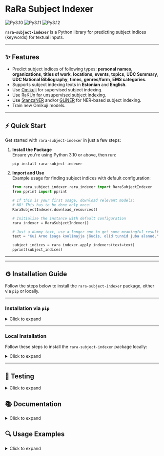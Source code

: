 # RaRa Subject Indexer

![Py3.10](https://img.shields.io/badge/python-3.10-green.svg)
![Py3.11](https://img.shields.io/badge/python-3.11-green.svg)
![Py3.12](https://img.shields.io/badge/python-3.12-green.svg)

**`rara-subject-indexer`** is a  Python library for predicting subject indices (keywords) for textual inputs.

---

## ✨ Features  

- Predict subject indices of following types: **personal names**, **organizations**, **titles of work**, **locations**, **events**, **topics**, **UDC Summary**, **UDC National Bibliography**, **times**, **genres/form**, **EMS categories**.
- Supports subject indexing texts in **Estonian** and **English**.
- Use [Omikuji](https://github.com/tomtung/omikuji) for supervised subject indexing.
- Use [RaKUn](https://github.com/SkBlaz/rakun2) for unsupervised subject indexing.
- Use [StanzaNER](https://stanfordnlp.github.io/stanza/ner.html) and/or [GLiNER](https://github.com/urchade/GLiNER) for NER-based subject indexing.
- Train new Omikuji models.

---

## ⚡ Quick Start  

Get started with `rara-subject-indexer` in just a few steps:

1. **Install the Package**  
   Ensure you're using Python 3.10 or above, then run:  
   ```bash
   pip install rara-subject-indexer
   ```

2. **Import and Use**  
   Example usage for finding subject indices with default configuration:

   ```python
   from rara_subject_indexer.rara_indexer import RaraSubjectIndexer
   from pprint import pprint

   # If this is your first usage, download relevant models:
   # NB! This has to be done only once!
   RaraSubjectIndexer.download_resources()
   
   # Initialize the instance with default configuration
   rara_indexer = RaraSubjectIndexer()
   
   # Just a dummy text, use a longer one to get some meaningful results
   text = "Kui Arno isaga koolimajja jõudis, olid tunnid juba alanud."

   subject_indices = rara_indexer.apply_indexers(text=text)
   pprint(subject_indices)
   ```

---

---

## ⚙️ Installation Guide

Follow the steps below to install the `rara-subject-indexer` package, either via `pip` or locally.

---

### Installation via `pip`

<details><summary>Click to expand</summary>

1. **Set Up Your Python Environment**  
   Create or activate a Python environment using Python **3.10** or above.

2. **Install the Package**  
   Run the following command:  
   ```bash
   pip install rara-subject-indexer
   ```
</details>

---

### Local Installation

Follow these steps to install the `rara-subject-indexer` package locally:  

<details><summary>Click to expand</summary>


1. **Clone the Repository**  
   Clone the repository and navigate into it:  
   ```bash
   git clone <repository-url>
   cd <repository-directory>
   ```

2. **Set Up Python Environment**  
   Create or activate a Python environment using Python 3.10 or above. E.g:
   ```bash
   conda create -n py310 python==3.10
   conda activate py310
   ```

3. **Install Build Package**  
   Install the `build` package to enable local builds:  
   ```bash
   pip install build
   ```

4. **Build the Package**  
   Run the following command inside the repository:  
   ```bash
   python -m build
   ```

5. **Install the Package**  
   Install the built package locally:  
   ```bash
   pip install .
   ```

</details>

---

## 📝 Testing

<details><summary>Click to expand</summary>

1. **Clone the Repository**  
   Clone the repository and navigate into it:  
   ```bash
   git clone <repository-url>
   cd <repository-directory>
   ```

2. **Set Up Python Environment**  
   Create or activate a Python environment using Python 3.10 or above.

3. **Install Build Package**  
   Install the `build` package:  
   ```bash
   pip install build
   ```

4. **Build the Package**  
   Build the package inside the repository:  
   ```bash
   python -m build
   ```

5. **Install with Testing Dependencies**  
   Install the package along with its testing dependencies:  
   ```bash
   pip install .[testing]
   ```

6. **Run Tests**  
   Run the test suite from the repository root:  
   ```bash
   python -m pytest -v tests
   ```
---

</details>

## 📚 Documentation

<details><summary>Click to expand</summary>


### 🔍 RaraSubjectIndexer Class

#### Overview

`RaraSubjectIndexer` wraps all logic of different models and keyword types.

#### Parameters


| Name           | Type                 | Optional | Default                 | Description                                                                                                               |
|----------------|----------------------|----------|-------------------------|---------------------------------------------------------------------------------------------------------------------------|
| methods        | Dict[str, List[str]] | True     | DEFAULT_METHOD_MAP      | Methods to use per each keyword type. See ALLOWED_METHODS for a list of supported methods of each keyword type.           |
| keyword_types  | List[str]            | True     | DEFAULT_KEYWORD_TYPES   | Keyword (subject index) types to predict. See ALLOWED_KEYWORD_TYPES for a list of supported methods of each keyword type. |
| topic_config   | dict                 | True     | DEFAULT_TOPIC_CONFIG    | Configuration for topic subject indexing models. |
| time_config    | dict                 | True     | DEFAULT_TIME_CONFIG     | Configuration for time subject indexing models. |
| genre_config   | dict                 | True     | DEFAULT_GENRE_CONFIG    | Configuration for genre/form subject indexing models. |
| category_config| dict                 | True     | DEFAULT_CATEGORY_CONFIG | Configuration for EMS category prediction models. |
| udc_config     | dict                 | True     | DEFAULT_UDC_CONFIG      | Configuration for UDC (National Bibliography) prediction models.|
| udc2_config    | dict                 | True     | DEFAULT_UDC2_CONFIG     | Configuration for UDC Summary models.|
| ner_config     | dict                 | True     | DEFAULT_NER_CONFIG      | Configuration for NER-based subject indexing models.|
| omikuji_data_dir | string             | True     | OMIKUJI_DATA_DIR        | Path to directory storing Omikuji models. |
| ner_data_dir     | string             | True     | NER_DATA_DIR            | Path to directory storing NER models.     |


##### Allowed keyword types

| Enum object          | String value                     | 
|----------------------|----------------------------------|
| KeywordType.TOPIC    | "Teemamärksõnad"                 | 
| KeywordType.EVENT    | "Ajutine kollektiiv või sündmus" |
| KeywordType.LOC      | "Kohamärksõnad"                  |
| KeywordType.TIME     | "Ajamärksõnad"                   |
| KeywordType.GENRE    | "Vormimärksõnad"                 |
| KeywordType.PER      | "Isikunimi"                      |
| KeywordType.ORG      | "Kollektiivi nimi"               |
| KeywordType.TITLE    | "Teose pealkiri"                 |
| KeywordType.UDK      | "UDK Rahvusbibliograafia"        |
| KeywordType.UDK2     | "UDC Summary"                    |
| KeywordType.CATEGORY | "Valdkonnamärksõnad"             |

##### Allowed methods

| Keyword type (Enum object)| Keyword type (string value)      | Allowed methods                    |
|---------------------------|----------------------------------|------------------------------------|
| KeywordType.TOPIC         | "Teemamärksõnad"                 | "omikuji", "rakun"                 |
| KeywordType.EVENT         | "Ajutine kollektiiv või sündmus" | "gliner"                           |
| KeywordType.LOC           | "Kohamärksõnad"                  | "gliner", "stanza", "ner_ensemble" |
| KeywordType.TIME          | "Ajamärksõnad"                   | "omikuji"                          |
| KeywordType.GENRE         | "Vormimärksõnad"                 | "omikuji"                          |
| KeywordType.PER           | "Isikunimi"                      | "gliner", "stanza", "ner_ensemble" |
| KeywordType.ORG           | "Kollektiivi nimi"               | "gliner", "stanza", "ner_enseble"  |
| KeywordType.TITLE         | "Teose pealkiri"                 | "gliner"                           |
| KeywordType.UDK           | "UDK Rahvusbibliograafia"        | "omikuji"                          |
| KeywordType.UDK2          | "UDC Summary"                    | "omikuji"                          |
| KeywordType.CATEGORY      | "Valdkonnamärksõnad"             | "omikuji"                          |


##### Default configurations
<details><summary>Default configurations</summary>


DEFAULT_KEYWORD_TYPES:

```json 
[
    "Teemamärksõnad",
    "Kohamärksõnad",
    "Isikunimi",
    "Kollektiivi nimi",
    "Kohamärksõnad",
    "Ajamärksõnad",
    "Teose pealkiri",
    "UDK Rahvusbibliograafia",
    "UDC Summary",
    "Vormimärksõnad",
    "Valdkonnamärksõnad",
    "Ajutine kollektiiv või sündmus"
]
```

DEFAULT_METHOD_MAP:

```json
 {
    "Teemamärksõnad": ["omikuji", "rakun"],
    "Kohamärksõnad": ["ner_ensemble"],
    "Isikunimi": ["ner_ensemble"], 
    "Kollektiivi nimi": ["ner_ensemble"],
    "Kohamärksõnad": ["ner_ensemble"],
    "Ajamärksõnad": ["omikuji"],
    "Teose pealkiri": ["gliner"],
    "UDK Rahvusbibliograafia": ["omikuji"],
    "UDC Summary": ["omikuji"],
    "Vormimärksõnad": ["omikuji"],
    "Valdkonnamärksõnad": ["omikuji"],
    "NER": ["ner"],
    "Ajutine kollektiiv või sündmus": ["gliner"]     
}
```
DEFAULT_TOPIC_CONFIG:

```json
 {
    "omikuji": {
        "et": "./rara_subject_indexer/data/omikuji_models/teemamarksonad_est"
        "en": "./rara_subject_indexer/data/omikuji_models/teemamarksonad_eng"
    }
    "rakun": {
        "stopwords": {
            "et": <list of stopwords loaded from "rara_subject_indexer/resources/stopwords/et_stopwords_lemmas.txt">,
            "en": <list of stopwords loaded from "rara_subject_indexer/resources/stopwords/et_stopwords.txt">,
        },
        "n_raw_keywords": 30
    }
}
```


DEFAULT_TIME_CONFIG:

```json
 {
    "omikuji": {
        "et": "./rara_subject_indexer/data/omikuji_models/ajamarksonad_est"
        "en": "./rara_subject_indexer/data/omikuji_models/ajamarksonad_eng"
    }
    "rakun": {}
}
```

DEFAULT_GENRE_CONFIG:

```json
 {
    "omikuji": {
        "et": "./rara_subject_indexer/data/omikuji_models/vormimarksonad_est"
        "en": "./rara_subject_indexer/data/omikuji_models/vormimarksonad_eng"
    }
    "rakun": {}
}
```

DEFAULT_CATEGORY_CONFIG:

```json
 {
    "omikuji": {
        "et": "./rara_subject_indexer/data/omikuji_models/valdkonnamarksonad_est"
        "en": "./rara_subject_indexer/data/omikuji_models/valdkonnamarksonad_eng"
    }
    "rakun": {}
}
```

DEFAULT_UDC_CONFIG:

```json
 {
    "omikuji": {
        "et": "./rara_subject_indexer/data/omikuji_models/udk_rahvbibl_est"
        "en": "./rara_subject_indexer/data/omikuji_models/udk_rahvbibl_eng"
    }
    "rakun": {}
}
```

DEFAULT_UDC2_CONFIG:

```json
 {
    "omikuji": {
        "et": "./rara_subject_indexer/data/omikuji_models/udk_general_depth_11_est"
        "en": "./rara_subject_indexer/data/omikuji_models/udk_general_depth_11_eng"
    }
    "rakun": {}
}
```

DEFAULT_NER_CONFIG:

```json
 {
    "ner": {
        "stanza_config": {
            "resource_dir": "./rara_subject_indexer/data/ner_resources/",
            "download_resources": False,
            "supported_languages": ["et", "en"],
            "custom_ner_model_langs": ["et"],
            "refresh_data": False,
            "custom_ner_models": {
                "et": "https://packages.texta.ee/texta-resources/ner_models/_estonian_nertagger.pt"
            },
            "unknown_lang_token": "unk"   
        },
        "gliner_config": {
            "labels": ["Person", "Organization", "Location", "Title of a work", "Date", "Event"], 
            "model_name": "urchade/gliner_multi-v2.1",
            "multi_label": False,
            "resource_dir": "./rara_subject_indexer/data/ner_resources/",
            "threshold": 0.5,
            "device": "cpu"
        },
        "ner_method_map": {
            "PER": "ner_ensemble",
            "ORG": "ner_ensemble",
            "LOC": "ner_ensemble",
            "TITLE": "gliner",
            "EVENT": "gliner"
        }
    }
}
```
OMIKUJI_DATA_DIR = `"./rara_subject_indexer/data/omikuji_models/"`

NER_DATA_DIR = `"./rara_subject_indexer/data/ner_resources/"`

</details>

#### Key Functions

##### `apply_indexers`

`apply_indexers` takes plaintext as an input and outputs predicted subject indices for all keyword types and methods defined during initiating the class instance.

###### Parameters

| Name           | Type                 | Optional | Default                 | Description                                    |
|----------------|----------------------|----------|-------------------------|---------------------------------------------------------------------------------------------------------------------------|
| text        | str | False    | -     | Text for which to find the subject indices. |
| lang             | str | False    | ""    | Language code indicating the language of the text. If not specified, the language of the text is detected automatically. |
| threshold_config  | dict | False    | DEFAULT_THRESHOLD_CONFIG     | Can be used to overwrite default threshold settings for each keyword type separately. |
| min_score        | float | False    | None    | If not None, defaults to min threshold score for all keyword types that are NOT specifically set via `threshold_config`. Has to be a float between 0 and 1. |
| max_count        | int | False    | None     | If not None, defaults to max keyword count for all keyword types that are NOT specifically set via `threshold_config`.|
| flat       |bool | False    | True     | If enabled, keywords are returned in a flat list of dicts; otherwise with more nested structure. |
| rakun_config       | dict | False    | DEFAULT_RAKUN_CONFIG   | Configuration parameters for Rakun. |
| omikuji_config        | dict | False    | DEFAULT_OMIKUJI_CONFIG    | Configuration parameters for Omikuji. |
| ner_config       | dict | False    | DEFAULT_NER_CONFIG     | Configuration parameters for NER-based indexers. |


Allowed options along with default configurations for `rakun_config`, `omikuji_config`, `ner_config` can be seen below.

**Rakun config**

|Name | Type | Optional | Default | Description |
|-----|------|----------|---------|-------------|
|use_phraser| bool | True | False | If enabled, two-word keyphrases can be extracted from the text. Otherwise, only single words will be returned as keywords / subject indices. NB! Using phraser is currently **supported only for Estonian**. |
| postags_to_ignore | List[str] | True | ["V", "A", "D", "Z", "H", "P", "U", "N", "O"] | List of part-of-speech tags to ignore while detecting keywords / subject_indices. List of possible POS-tags can be found from her:  https://www.sketchengine.eu/estonian-filosoft-part-of-speech-tagset. NB! Ignoring POS-tags is currently **supported only for Estonian**. |

DEFAULT_RAKUN_CONFIG:

```json
{
    "use_phraser": False, 
    "postags_to_ignore": ["V", "A", "D", "Z", "H", "P", "U", "N", "O"]
}
```

**Omikuji config**

|Name | Type | Optional | Default | Description |
|-----|------|----------|---------|-------------|
|lemmatize | bool | True | False | Is enabled, text is lemmatized/stemmed (depending on the language) in `OmikujiModel` class. Default value is False as text in this workflow is actually lemmatized before passing it to the `OmikujiModel` class.|

DEFAULT_OMIKUJI_CONFIG:

```json
{
    "lemmatize": False
}
```

**NER config**

|Name | Type | Optional | Default | Description |
|-----|------|----------|---------|-------------|
|lemmatize | bool | True | False | Is enabled, text is lemmatized/stemmed (depending on the language) in `NERIndexer` class. Default and recommended value is False as lemmatizing/stemming might lead to incorrect NER entities, especially for titles, events and organizations.|
|min_count | int | True | 3 | The minimum number of times an entity has to appear in the text to be considered as a potential subject index (before applying additional score-based filtering). |
|ensemble_strategy | string | True| "intersection" | The strategy used, is selected NER method = "ner_ensemble". Allowed options are: ["intersection", "union"]. "intersection" outputs the intersection of Stanza and GLiNER method outputs; "union" outputs the union of Stanza and GLiNER method outputs. "interection" is recommended for more precise results, while "union" is recommended for higher recall |


DEFAULT_NER_CONFIG:

```json
{
    "lemmatize": False, 
    "min_count": 3, 
    "ensemble_strategy": "intersection"
}     
```
**threshold_config**

Specifying a threshold_config will overwrite default configurations of all keyword and method types occuring in the configuration. 

DEFAULT_THREHOLD_CONFIG:

```json
{
    KeywordType.TOPIC: {
        ModelArch.OMIKUJI: {"max_count": 5, "min_score": 0.1},
        ModelArch.RAKUN: {"max_count": 5, "min_score": 0.01}
    },
    KeywordType.TIME: {
        ModelArch.OMIKUJI: {"max_count": 3, "min_score": 0.2}
    },
    KeywordType.GENRE: {
        ModelArch.OMIKUJI: {"max_count": 3, "min_score": 0.2}
    },
    KeywordType.UDK: {
        ModelArch.OMIKUJI: {"max_count": 1, "min_score": 0.3}
    },
    KeywordType.UDK2: {
        ModelArch.OMIKUJI: {"max_count": 1, "min_score": 0.3}
    },
    KeywordType.PER: {
        ModelArch.NER: {"max_count": 5, "min_score": 0.3}
    },
    KeywordType.ORG: {
        ModelArch.NER: {"max_count": 5, "min_score": 0.3}
    },
    KeywordType.TITLE: {
        ModelArch.NER: {"max_count": 5, "min_score": 0.3}
    },
    KeywordType.LOC: {
        ModelArch.NER: {"max_count": 5, "min_score": 0.3}
    },
    KeywordType.CATEGORY: {
        ModelArch.OMIKUJI: {"max_count": 3, "min_score": 0.2}
    },
    KeywordType.EVENT: {
        ModelArch.NER: {"max_count": 5, "min_score": 0.1}
    }
}
```

---
 

### Training Supervised and Unsupervised Models

If necessary, you can train the supervised and unsupervised models from scratch using the provided pipelines. 
The training process involves reading text and label files, preprocessing the text, and training the models 
using the extracted features.

#### Training an Omikuji Model for Supervised Keyword Extraction

A sample code snippet to train and predict using the Omikuji model is provided below:

```python
from rara_subject_indexer.supervised.omikuji.omikuji_model import OmikujiModel

model = OmikujiModel()

model.train(
    text_file="texts.txt",         # File with one document per line
    label_file="labels.txt",       # File with semicolon-separated labels for each document
    language="et",                 # Language of the text, in ISO 639-1 format
    entity_type="Teemamärksõnad",  # Entity type for the keywords
    lemmatization_required=True,   # (Optional) Whether to lemmatize the text - only set False if text_file is already lemmatized
    max_features=20000,            # (Optional) Maximum number of features for TF-IDF extraction
    keep_train_file=False,         # (Optional) Whether to retain intermediate training files
    eval_split=0.1                 # (Optional) Proportion of the dataset used for evaluation
)

predictions = model.predict(
    text="Kui Arno isaga koolimajja jõudis",  # Text to classify
    top_k=3  # Number of top predictions to return
)  # Output: [('koolimajad', 0.262), ('isad', 0.134), ('õpilased', 0.062)]
```

##### 📂 Data Format

The files provided to the train function should be in the following format:
- A **text file** (`.txt`) where each line is a document.
    ```
    Document one content.
    Document two content.
    ```
- A **label file** (`.txt`) where each line contains semicolon-separated labels corresponding to the text file.
    ```
    label1;label2
    label3;label4
    ```



---

#### Training Phraser for Unsupervised Keyword Extraction


A sample code snippet to train and predict using the Phraser model is provided below:

```python
from rara_subject_indexer.utils.phraser_model import PhraserModel

model = PhraserModel()

model.train(
    train_data_path=".../train.txt",  # File with one document per line, text should be lemmatised.
    lang_code="et",                   # Language of the text, in ISO 639-1 format
    min_count=5,                      # (Optional) Minimum word frequency for phrase formation.
    threshold=10.0                    # (Optional) Score threshold for forming phrases.
)

predictions = model.predict(
    text="'vabariik aastapäev sööma kiluvõileib'",  # Lemmatised text for phrase detection
)  # Output: ['vabariik_aastapäev', 'sööma', kiluvõileib']
```

##### 📂 Data Format

The file provided to the PhraserModel train function should be in the following format:

- A **text file** (`.txt`) where each line is a document.
    ```
    Document one content.
    Document two content.
    ```

</details>

## 🔍 Usage Examples

<details><summary>Click to expand</summary>
    
### Test  texts

<details><summary>TEXT_ET</summary>

```
Los Angeleses jagatakse 97. korda Ameerika filmiakadeemia auhindu ehk Oscareid. Parima täispika animatsiooni kategoorias pälvis Oscari Läti režissööri Gints Zilbalodise film "Vooluga kaasa". Õhtu suurim võitja oli aga Sean Bakeri "Anora", mis läks koju viie auhinnaga, nende hulgas ka aasta filmi preemia.

Läti võitis filmiga "Vooluga kaasa" oma esimese Oscari. Režissöör Gints Zilbalodis ütles, et ta on väga liigutatud sellest, kui hästi nende film on vastu võetud. "Ma loodan, et see avab ka teistele sõltumatutele filmitegijatele uksi," ütles ta ja lisas, et see on esimene kord, kui Läti film on olnud nomineeritud Oscarile. "See tähendab meie jaoks väga palju, loodame varsti siin tagasi olla." "Vooluga kaasa" võidu peale ütles õhtujuht Conan O'Brien, et "pall on nüüd teie väljakupoolel, Eesti".

Auhinnagala algas pühendusega Los Angelesele, kus möllasid tänavu jaanuaris rasked metsatulekahjud, mis puudustasid ka paljusid filmitegijaid. Sellele järgnes Ariana Grande laulunumber, kus ta kandis ette filmist "Võlur Oz" tuntuks saanud loo "Over the Rainbow". Näitleja ja muusik Cynthia Erivo, kes astus koos Grandega üles filmis "Wicked", esitas pärast teda Diana Rossi loo "Home", mis kõlas esmakordselt 1975. aastal Broadway muusikalis "The Wiz".

Teine suurem muusikanumber toimus keset galat, kui tehti austusavaldus James Bondile. Tantsunumbriga astus laval üles näitleja Margaret Qualley, muusikutest astusid üles Blackpinki liige Lisa, kes esitas loo "Live and Let Die"; Doja Cat, kes kandis ette pala "Diamonds are Forever" ning Raye, kelle esituses kõlas "Skyfall".

Oma avakõnes ütles õhtujuht Conan O'Brien, et Los Angelese inimesed on viimasel ajal palju läbi elanud ja sellised auhinnagalad võivad tunduda seejuures tühised. "Me tunnustame siin küll palju näitlejaid, aga samas pöörame tähelepanu ka inimestele, kes tegutsevad kaamera taga ning kes on pühendanud oma elu sellele, et filmidega tegeleda, kuigi paljud neist ei ole tuntud ega rikkad," sõnas ta.


Funk: Eesti anima on kaootiliselt mitmekülgne, Oscarid vajavad lihtsamaid lugusid
Gala lõpuosas ütles O'Brien, et on rõõm näha, et "Anora" on võitnud juba kaks auhinda. "Ameeriklastel on ilmselt hea näha, et keegi astub lõpuks võimsa venelase vastu."

Näitleja Kieran Culkin pälvis rolli eest filmis "Tõeline valu" oma esimese Oscari. "Mul ei ole mingit aimu, kuidas ma jõudsin siia, sest ma olen näidelnud terve oma elu," ütles ta ja lisas, et Jesse Eisenberg on geenius. "Ma ei ole seda kunagi varem sulle öelnud ja ei ütle enam kunagi uuesti."

Oma esimese Oscari pälvis tänavu ka Zoe Saldana rolli eest filmis "Emilia Perez". Tänukõnes rõhutas ta, et 1961. aastal kolis ta vanaema Ameerikasse ning ta on uhkusega immigrantide perekonnast pärit. "Ma olen ka esimene dominikaani juurtega ameeriklane, kes on võitnud Oscari, aga ma olen kindel, et mitte viimane."

22 aastat tagasi filmiga "Pianist" oma esimese Oscari võitnud Adrien Brody pälvis tänavu oma teise auhinna. "Näitlemine on väga habras elukutse, mis tundub väga glamuurne ja mingitel hetkedel kindlasti on, kuid aastate jooksul olen mõistnud, et kõik, mida sa oled oma karjääri jooksul saavutanud, võib kaduda," ütles ta ja lisas, et see auhind näitab talle, et tal on võimalus alustada uuesti. "See annab mulle võimaluse ka järgmised 20 aastat oma elust näidata, et olen suuri ja tähenduslikke rolle väärt."

Rolli eest filmis "Anora" pälvis näitleja Mikey Madison. "Ma kasvasin üles Los Angeleses, aga Hollywood tundus minust alati nii kaugel, seega võimalus seista siin ruumis on täiesti uskumatu," kinnitas ta ja lisas, et see on unistuse täitumine.


Galerii: Ameerika filmiakadeemia auhindade punane vaip
Parim film
"Anora", režissöör Sean Baker
"Brutalist" ("The Brutalist"), režissöör Brady Corbet
"Täiesti tundmatu" ("A Complete Unknown"), režissöör James Mangold
"Konklaav" ("Conclave"), režissöör Edward Berger
"Düün: teine osa" ("Dune: Part Two"), režissöör Denis Villeneuve
"Emilia Perez", režissöör Jacques Audiard
"Olen veel siin" ("I'm Still Here"), režissöör Walter Salles
"Nickel Boys", režissöör RaMell Ross
"Protseduur" ("The Subtance"), režissöör Coralie Fargeat
"Wicked", režissöör Jon M. Chu

Parim naispeaosa
Cynthia Erivo rolli eest filmis "Wicked"
Karla Sofia Garcon rolli eest filmis "Emilia Perez"
Mikey Madison rolli eest filmis "Anora"
Demi Moore rolli eest filmis "Protseduur"
Fernanda Torres rolli eest filmist "Olen veel siin"

Parim lavastaja
Sean Baker filmiga "Anora"
Brady Corbet filmiga "Brutalist"
James Mangold filmiga "Täiesti tundmatu"
Jacques Audiard filmiga "Emilia Perez"
Coralie Fargeat filmiga "Protseduur"

Parim meespeaosa
Adrien Brody rolli eest filmis "Brutalist"
Timothee Chalamet rolli eest filmist "Täiesti tundmatu"
Colman Domingo rolli eest filmis "Sing Sing"
Ralph Fiennes rolli eest filmis "Konklaav"
Sebastian Stan rolli eest filmist "Mantlipärija: Trumpi lugu"

Parim originaalmuusika
"Brutalist"
"Konklaav"
"Emilia Perez"
"Wicked"
"Pöörane robot" ("The Wild Robot")

Parim rahvusvaheline film
"Olen veel siin", Brasiilia
"Tüdruk nõelaga" ("The Girl With the Needle"), Taani
"Emilia Perez", Prantsusmaa
"The Seed of the Sacred Fig", Saksamaa
"Flow", Läti

Parim operaatoritöö
"Brutalist"
"Düün: teine osa"
"Emilia Perez"
"Maria"
"Nosferatu"


Briti filmiauhindade jagamisel võidutsesid "Konklaav" ja "Brutalist"
Parim lühimängufilm
"A Lien"
"Anuja"
"I'm Not A Robot"
"The Last Ranger"
"The Man Who Could Not Remain Silent"

Parimad eriefektid
"Alien: Romulus"
"Better Man"
"Düün: teine osa"
"Ahvide planeedi kuningriik" ("Kingdom of the Planet of the Apes")
"Wicked"

Parim heli
"Täiesti tundmatu"
"Düün: teine osa"
"Emilia Perez"
"Wicked"
"Pöörane robot"

Parim dokumentaalfilm
"Black Box Diaries"
"Pole muud maad" ("No Other Land")
"Portselanist sõda" ("Porcelain War")
"Soundtrack to a Coup d'etat"
"Sugarcane"

Parim lühidokumentaal
"Death by Numbers"
"I Am Ready, Warden"
"Incident"
"Instruments of a Beating Heart"
"Only Girl in the Orchestra"

Parim originaallugu
"El Mal" filmist "Emilia Perez"
"The Journey" filmist "Six Triple Eight"
"Like a Bird" filmist "Sing Sing"
"Mi Camino" filmist "Emilia Perez"
"Never Too Late" filmist "Elton John: Never Too Late"

Parim kunstnikutöö
"Brutalist"
"Konklaav"
"Düün: teine osa"
"Nosferatu"
"Wicked"

Parim naiskõrvalosa
Monica Barbaro rolli eest filmis "Täiesti tundmatu"
Ariana Grande rolli eest filmis "Wicked"
Felicity Jones rolli eest filmis "Brutalist"
Isabella Rossellini rolli eest filmis "Konklaav"
Zoe Saldana rolli eest filmis "Emilia Perez"

Parim montaaž
"Anora"
"Brutalist"
"Konklaav"
"Emilia Perez"
"Wicked"

Parim grimm
"A Different Man"
"Emilia Perez"
"Nosferatu"
"Protseduur"
"Wicked"

Parim kohandatud stsenaarium
"Täiesti tundmatu"
"Konklaav"
"Emilia Perez"
"Nickel Boys"
"Sing Sing"

Parim originaalstsenaarium
"Anora"
"Brutalist"
"Tõeline valu"
"5. september" ("September 5")
"Protseduur"

Parim kostüümidisain
"Täiesti tundmatu"
"Konklaav"
"Gladiaator II"
"Nosferatu"
"Wicked"

Parim lühianimatsioon
"Beautiful Man"
"In The Shadow of the Cypress"
"Magic Candies"
"Wander to Wonder"
"Yuck!"

Parim täispikk animatsioon
"Vooluga kaasa"
"Pahupidi 2"
"Memoir of a Snail"
"Wallace and Gromit: Vengence Most Fowl"
"Pöörane robot"

Parim meeskõrvalosa
Yuri Borissov rolli eest filmis "Anora"
Kieran Culkin rolli eest filmis "Tõeline valu" ("A Real Pain")
Edward Norton rolli eest filmis "Täiesti tundmatu"
Guy Pierce rolli eest filmis "Brutalist"
Jeremy Strong rolli eest filmis "Mantlipärija: Trumpi lugu" ("The Apprentice")    
```
</details>

<details><summary>TEXT_EN</summary>

```
Easter marks the start of spring, the triumph of life and renewal and is a time of festivities and tradition in Estonia.

Easter is known by many names in Estonia, including lihavõtted (a direct reference to the return of meat on menus after Lent), munadepüha (egg holiday) and kiigepüha (swing holiday, pointing to the tradition of taking to traditional wooden village swings on Easter Sunday).

In the old folk calendar, the spring holiday started on the next Sunday after the first full moon following the spring equinox, falling between March 23 and April 26. The holiday week was important for household chores, such as spring cleaning after a long winter. According to tradition, the weather during this week could be used to predict conditions for the entire summer. If it rained, a wet summer would follow, and if there was fog, a hot summer could be expected.

Maundy Thursday was considered a semi-holiday, during which people prepared for Good Friday. Lighter meals were eaten, such as soup. The types of soup varied by region, but one thing was certain: everyone rested on Good Friday. It was very rare for anyone to even leave the house on that day.

Easter Sunday, much like today, was a festive occasion. On this day, people traditionally exchanged eggs or gave them as gifts. Young people would gather by the village swing and girls would give decorated Easter eggs to the boys as thanks for building the swing, where they would then spend the afternoon together. People gathered in their homes or at the local tavern and exchanged eggs as gifts. Eggs were also used in food, most commonly as egg butter or egg spread.


Singers in Sõrve national dress on a traditional village swing. Source: Margus Muld/ERR
Pussy willows brought indoors were and are an inseparable part of the holiday. Those who hadn't gotten them earlier would place them in a vase by the time egg dyeing began. When liverworts started to bloom, people would also bring in moss and the first spring flowers. In the 20th century, it became customary to sprout grass on a plate or in a bowl for Easter, creating a bed on which to place decorated eggs. Nests made of twigs and moss were also crafted to hold the colorful eggs. Additionally, budding branches of various kinds were placed indoors and used to decorate rooms.

Easter customs and springtime traditions varied across different regions of Estonia. Some of these old Easter traditions are celebrated each year at the Estonian Open Air Museum in Tallinn. Visitors can also travel to Setomaa in southern Estonia to gain a deeper understanding of the local customs there.

These days, Easter Sunday is usually celebrated by having a long lunch, dyeing and swapping eggs and a traditional Easter hunt. Eggs are usually colored using natural dies, such as those from onion peels or beets. The multicolored eggs are a mandatory part of any Easter spread and the natural colorings mean they're perfectly edible.

While rooms can be decorated with artificial eggs, real eggs are needed for the traditional egg tapping competition, which crowns a new champion each year. The rules are simple — tap the tip of your egg against your opponent's, and whoever's shell remains unbroken wins! Some families keep the fun going all year round — it's just that enjoyable. If natural dyes are used, the extra layer of the one with the cracked egg having to eat it is sometimes added to the competition, making ultimate victory dependent not only on the best tapping tactic but also one's capacity for boiled eggs.

Many Easter customs still practiced today originate from old folk traditions. One such game, popular especially in Setomaa, is egg rolling, which shares the same goal as egg tapping: to crack the opponent's eggshell. Players roll their eggs down a sand mound, aiming to hit other eggs. The difficulty of the slope is entirely up to the player. The winner is the one whose egg stays intact.

Traditional Easter food covers everything to do with eggs, but also curd and cottage cheese dishes, including salads, desserts and pastries utilizing these ingredients. Prime examples include deviled eggs and egg salad, Of meats, veal, hare and rabbit are revered during this period, while it's no good turning your nose up at fish, pork, chicken or lamb either.

Porridge and all manner of baked goodness, including homemade white bread, pastries and cakes, are also held in high esteem around the holiday. However, among Easter desserts, paskha is widely considered a favorite.    
```
</details>

<details><summary>TEXT_RU</summary>

```
Министр иностранных дел Ирана Аббас Аракчи выразил надежду
что Россия примет участие в переговорах по ядерной программе Ирана.

До сих пор переговоры проходили в двустороннем формате между Ираном и США. Следующий раунд состоится завтра в Риме, передает "Актуальная камера".

По словам главы иранского МИДа, переговоры до сих пор были конструктивными и стороны могут прийти к согласию по ядерной программе.   
```
</details>

### Apply with default configuration

#### Estonian input text

```python
from rara_subject_indexer.rara_indexer import RaraSubjectIndexer
from pprint import pprint

# If this is your first usage, download relevant models:
# NB! This has to be done only once!
RaraSubjectIndexer.download_resources()

# Initialize the instance with default configuration
rara_indexer = RaraSubjectIndexer()

subject_indices = rara_indexer.apply_indexers(text=TEXT_ET)
pprint(subject_indices)
```

<details><summary>Output</summary>
    
```json

{"durations": [{"duration": 0.0283,
                "keyword_type": "Teemamärksõnad",
                "model_arch": "omikuji"},
               {"duration": 1.22906,
                "keyword_type": "Teemamärksõnad",
                "model_arch": "rakun"},
               {"duration": 0.00891,
                "keyword_type": "Ajamärksõnad",
                "model_arch": "omikuji"},
               {"duration": 0.01025,
                "keyword_type": "Vormimärksõnad",
                "model_arch": "omikuji"},
               {"duration": 5.44328,
                "keyword_type": "NER",
                "model_arch": "ner"},
               {"duration": 0.01392,
                "keyword_type": "UDK Rahvusbibliograafia",
                "model_arch": "omikuji"},
               {"duration": 0.0177,
                "keyword_type": "UDC Summary",
                "model_arch": "omikuji"},
               {"duration": 0.00761,
                "keyword_type": "Valdkonnamärksõnad",
                "model_arch": "omikuji"}],
 "keywords": [{"entity_type": "Teemamärksõnad",
               "keyword": "filmid (teosed)",
               "model_arch": "omikuji",
               "score": 0.979},
              {"entity_type": "Teemamärksõnad",
               "keyword": "mängufilmid",
               "model_arch": "omikuji",
               "score": 0.573},
              {"entity_type": "Teemamärksõnad",
               "keyword": "filmiauhinnad",
               "model_arch": "omikuji",
               "score": 0.164},
              {"entity_type": "Teemamärksõnad",
               "keyword": "film",
               "model_arch": "rakun",
               "score": 0.32},
              {"entity_type": "Teemamärksõnad",
               "keyword": "ameeriklane",
               "model_arch": "rakun",
               "score": 0.039},
              {"entity_type": "Teemamärksõnad",
               "keyword": "metsatulekahju",
               "model_arch": "rakun",
               "score": 0.025},
              {"entity_type": "Teemamärksõnad",
               "keyword": "kostüümidisain",
               "model_arch": "rakun",
               "score": 0.025},
              {"entity_type": "Teemamärksõnad",
               "keyword": "austusavaldus",
               "model_arch": "rakun",
               "score": 0.023},
              {"entity_type": "Vormimärksõnad",
               "keyword": "filmiarvustused",
               "model_arch": "omikuji",
               "score": 0.905},
              {"count": 3,
               "entity_type": "Isikunimi",
               "keyword": "Sean Baker",
               "method": "ner_ensemble",
               "model_arch": "ner",
               "score": 1.0},
              {"count": 5,
               "entity_type": "Teose pealkiri",
               "keyword": "Wicked",
               "method": "gliner",
               "model_arch": "ner",
               "score": 1.0},
              {"count": 5,
               "entity_type": "Teose pealkiri",
               "keyword": "Brutalist",
               "method": "gliner",
               "model_arch": "ner",
               "score": 1.0},
              {"count": 4,
               "entity_type": "Teose pealkiri",
               "keyword": "Anora",
               "method": "gliner",
               "model_arch": "ner",
               "score": 0.8},
              {"count": 3,
               "entity_type": "Teose pealkiri",
               "keyword": "Nosferatu",
               "method": "gliner",
               "model_arch": "ner",
               "score": 0.6},
              {"count": 3,
               "entity_type": "Teose pealkiri",
               "keyword": "Vooluga kaasa",
               "method": "gliner",
               "model_arch": "ner",
               "score": 0.6},
              {"entity_type": "UDK Rahvusbibliograafia",
               "keyword": "791",
               "model_arch": "omikuji",
               "score": 1.0},
              {"entity_type": "Valdkonnamärksõnad",
               "keyword": "FOTOGRAAFIA. FILM. KINO",
               "model_arch": "omikuji",
               "score": 1.0},
              {"entity_type": "Valdkonnamärksõnad",
               "keyword": "KOHANIMED",
               "model_arch": "omikuji",
               "score": 0.944},
              {"entity_type": "Valdkonnamärksõnad",
               "keyword": "AJAKIRJANDUS. KOMMUNIKATSIOON. MEEDIA. REKLAAM",
               "model_arch": "omikuji",
               "score": 0.449}]}
```

</details>

#### English input text

```python
from rara_subject_indexer.rara_indexer import RaraSubjectIndexer
from pprint import pprint

# If this is your first usage, download relevant models:
# NB! This has to be done only once!
# RaraSubjectIndexer.download_resources()

# Initialize the instance with default configuration
rara_indexer = RaraSubjectIndexer()

subject_indices = rara_indexer.apply_indexers(text=TEXT_EN)
pprint(subject_indices)
```

<details><summary>Output</summary>
    
```json
{"durations": [{"duration": 0.06654,
                "keyword_type": "Teemamärksõnad",
                "model_arch": "omikuji"},
               {"duration": 0.02818,
                "keyword_type": "Teemamärksõnad",
                "model_arch": "rakun"},
               {"duration": 0.01287,
                "keyword_type": "Ajamärksõnad",
                "model_arch": "omikuji"},
               {"duration": 0.01382,
                "keyword_type": "Vormimärksõnad",
                "model_arch": "omikuji"},
               {"duration": 2.80652,
                "keyword_type": "NER",
                "model_arch": "ner"},
               {"duration": 0.01278,
                "keyword_type": "UDK Rahvusbibliograafia",
                "model_arch": "omikuji"},
               {"duration": 0.01117,
                "keyword_type": "UDC Summary",
                "model_arch": "omikuji"},
               {"duration": 0.00898,
                "keyword_type": "Valdkonnamärksõnad",
                "model_arch": "omikuji"}],
 "keywords": [{"entity_type": "Teemamärksõnad",
               "keyword": "ülestõusmispühad",
               "model_arch": "omikuji",
               "score": 1.0},
              {"entity_type": "Teemamärksõnad",
               "keyword": "kombed",
               "model_arch": "omikuji",
               "score": 0.296},
              {"entity_type": "Teemamärksõnad",
               "keyword": "kirikukalendrid",
               "model_arch": "omikuji",
               "score": 0.218},
              {"entity_type": "Teemamärksõnad",
               "keyword": "munad",
               "model_arch": "omikuji",
               "score": 0.207},
              {"entity_type": "Teemamärksõnad",
               "keyword": "kirikupühad",
               "model_arch": "omikuji",
               "score": 0.163},
              {"entity_type": "Teemamärksõnad",
               "keyword": "easter",
               "model_arch": "rakun",
               "score": 0.118},
              {"entity_type": "Teemamärksõnad",
               "keyword": "egg",
               "model_arch": "rakun",
               "score": 0.095},
              {"entity_type": "Teemamärksõnad",
               "keyword": "holiday",
               "model_arch": "rakun",
               "score": 0.071},
              {"entity_type": "Teemamärksõnad",
               "keyword": "also",
               "model_arch": "rakun",
               "score": 0.042},
              {"entity_type": "Teemamärksõnad",
               "keyword": "swing",
               "model_arch": "rakun",
               "score": 0.038},
              {"count": 4,
               "entity_type": "Kohamärksõnad",
               "keyword": "Estonia",
               "method": "ner_ensemble",
               "model_arch": "ner",
               "score": 1.0},
              {"count": 14,
               "entity_type": "Ajutine kollektiiv või sündmus",
               "keyword": "Easter Sunday",
               "method": "gliner",
               "model_arch": "ner",
               "score": 1.0},
              {"entity_type": "UDK Rahvusbibliograafia",
               "keyword": "39",
               "model_arch": "omikuji",
               "score": 0.76},
              {"entity_type": "Valdkonnamärksõnad",
               "keyword": "ETNOLOOGIA. KULTUURIANTROPOLOOGIA",
               "model_arch": "omikuji",
               "score": 1.0},
              {"entity_type": "Valdkonnamärksõnad",
               "keyword": "RELIGIOON. TEOLOOGIA. ESOTEERIKA",
               "model_arch": "omikuji",
               "score": 0.99},
              {"entity_type": "Valdkonnamärksõnad",
               "keyword": "KODUMAJANDUS. TOITLUSTUS. TOIDUAINETETÖÖSTUS. OLME",
               "model_arch": "omikuji",
               "score": 0.911}]}
```

</details>

#### Russian input text

```python
from rara_subject_indexer.rara_indexer import RaraSubjectIndexer
from pprint import pprint

# If this is your first usage, download relevant models:
# NB! This has to be done only once!
# RaraSubjectIndexer.download_resources()

# Initialize the instance with default configuration
rara_indexer = RaraSubjectIndexer()

subject_indices = rara_indexer.apply_indexers(text=TEXT_RU)
pprint(subject_indices)
```

<details><summary>Output</summary>
    
`InvalidLanguageException: The text appears to be in language 'ru', which is not supported. Supported languages are: ['et', 'en'].`

</details>

### Modify thresholds


```python
from rara_subject_indexer.rara_indexer import RaraSubjectIndexer
from pprint import pprint

# If this is your first usage, download relevant models:
# NB! This has to be done only once!
RaraSubjectIndexer.download_resources()

# Initialize the instance with default configuration
rara_indexer = RaraSubjectIndexer()

# Change ensemble strategy for NER-based methods

ner_config = {"ensemble_strategy": "union"}

# Change min_score threshold for 
# keyword_type="Teemamärksõnad", method = "rakun"
threshold_config = {
    "Teemamärksõnad": {
        "rakun": {"min_score": 0.02}
    }
}

# max_count and min_score will overwrite
# thresholds for all keyword types in the default
# configuration, which are not specified
# with threshold_config

subject_indices = rara_indexer.apply_indexers(
    text=TEXT_ET,
    threshold_config=threshold_config,
    max_count=10,
    min_score=0.1,
    ner_config=ner_config
)
pprint(subject_indices)
```

<details><summary>Output</summary>
    
```json
{"durations": [{"duration": 0.03303,
                "keyword_type": "Teemamärksõnad",
                "model_arch": "omikuji"},
               {"duration": 1.79884,
                "keyword_type": "Teemamärksõnad",
                "model_arch": "rakun"},
               {"duration": 0.00897,
                "keyword_type": "Ajamärksõnad",
                "model_arch": "omikuji"},
               {"duration": 0.01052,
                "keyword_type": "Vormimärksõnad",
                "model_arch": "omikuji"},
               {"duration": 0.00057,
                "keyword_type": "NER",
                "model_arch": "ner"},
               {"duration": 0.0082,
                "keyword_type": "UDK Rahvusbibliograafia",
                "model_arch": "omikuji"},
               {"duration": 0.01001,
                "keyword_type": "UDC Summary",
                "model_arch": "omikuji"},
               {"duration": 0.00709,
                "keyword_type": "Valdkonnamärksõnad",
                "model_arch": "omikuji"}],
 "keywords": [{"entity_type": "Teemamärksõnad",
               "keyword": "filmid (teosed)",
               "model_arch": "omikuji",
               "score": 0.979},
              {"entity_type": "Teemamärksõnad",
               "keyword": "mängufilmid",
               "model_arch": "omikuji",
               "score": 0.573},
              {"entity_type": "Teemamärksõnad",
               "keyword": "filmiauhinnad",
               "model_arch": "omikuji",
               "score": 0.164},
              {"entity_type": "Teemamärksõnad",
               "keyword": "film",
               "model_arch": "rakun",
               "score": 0.32},
              {"entity_type": "Teemamärksõnad",
               "keyword": "ameeriklane",
               "model_arch": "rakun",
               "score": 0.039},
              {"entity_type": "Teemamärksõnad",
               "keyword": "metsatulekahju",
               "model_arch": "rakun",
               "score": 0.025},
              {"entity_type": "Teemamärksõnad",
               "keyword": "kostüümidisain",
               "model_arch": "rakun",
               "score": 0.025},
              {"entity_type": "Teemamärksõnad",
               "keyword": "austusavaldus",
               "model_arch": "rakun",
               "score": 0.023},
              {"entity_type": "Vormimärksõnad",
               "keyword": "filmiarvustused",
               "model_arch": "omikuji",
               "score": 0.905},
              {"entity_type": "Vormimärksõnad",
               "keyword": "e-raamatud",
               "model_arch": "omikuji",
               "score": 0.104},
              {"count": 12,
               "entity_type": "Isikunimi",
               "keyword": "Emilia Perez",
               "method": "ner_ensemble",
               "model_arch": "ner",
               "score": 1.0},
              {"count": 3,
               "entity_type": "Isikunimi",
               "keyword": "Sean Baker",
               "method": "ner_ensemble",
               "model_arch": "ner",
               "score": 0.25},
              {"count": 3,
               "entity_type": "Isikunimi",
               "keyword": "Conan O'Brien",
               "method": "ner_ensemble",
               "model_arch": "ner",
               "score": 0.25},
              {"count": 3,
               "entity_type": "Kollektiivi nimi",
               "keyword": "Läti",
               "method": "ner_ensemble",
               "model_arch": "ner",
               "score": 1.0},
              {"count": 3,
               "entity_type": "Kollektiivi nimi",
               "keyword": "Anora",
               "method": "ner_ensemble",
               "model_arch": "ner",
               "score": 1.0},
              {"count": 4,
               "entity_type": "Kohamärksõnad",
               "keyword": "Los Angeleses",
               "method": "ner_ensemble",
               "model_arch": "ner",
               "score": 1.0},
              {"count": 4,
               "entity_type": "Kohamärksõnad",
               "keyword": "Los",
               "method": "ner_ensemble",
               "model_arch": "ner",
               "score": 1.0},
              {"count": 3,
               "entity_type": "Kohamärksõnad",
               "keyword": "Läti",
               "method": "ner_ensemble",
               "model_arch": "ner",
               "score": 0.75},
              {"count": 3,
               "entity_type": "Kohamärksõnad",
               "keyword": "Angeleses",
               "method": "ner_ensemble",
               "model_arch": "ner",
               "score": 0.75},
              {"count": 3,
               "entity_type": "Kohamärksõnad",
               "keyword": "Ameerika",
               "method": "ner_ensemble",
               "model_arch": "ner",
               "score": 0.75},
              {"count": 5,
               "entity_type": "Teose pealkiri",
               "keyword": "Wicked",
               "method": "gliner",
               "model_arch": "ner",
               "score": 1.0},
              {"count": 5,
               "entity_type": "Teose pealkiri",
               "keyword": "Brutalist",
               "method": "gliner",
               "model_arch": "ner",
               "score": 1.0},
              {"count": 4,
               "entity_type": "Teose pealkiri",
               "keyword": "Anora",
               "method": "gliner",
               "model_arch": "ner",
               "score": 0.8},
              {"count": 3,
               "entity_type": "Teose pealkiri",
               "keyword": "Nosferatu",
               "method": "gliner",
               "model_arch": "ner",
               "score": 0.6},
              {"count": 3,
               "entity_type": "Teose pealkiri",
               "keyword": "Vooluga kaasa",
               "method": "gliner",
               "model_arch": "ner",
               "score": 0.6},
              {"entity_type": "UDK Rahvusbibliograafia",
               "keyword": "791",
               "model_arch": "omikuji",
               "score": 1.0},
              {"entity_type": "UDC Summary",
               "keyword": "821.111",
               "model_arch": "omikuji",
               "score": 0.156},
              {"entity_type": "Valdkonnamärksõnad",
               "keyword": "FOTOGRAAFIA. FILM. KINO",
               "model_arch": "omikuji",
               "score": 1.0},
              {"entity_type": "Valdkonnamärksõnad",
               "keyword": "KOHANIMED",
               "model_arch": "omikuji",
               "score": 0.944},
              {"entity_type": "Valdkonnamärksõnad",
               "keyword": "AJAKIRJANDUS. KOMMUNIKATSIOON. MEEDIA. REKLAAM",
               "model_arch": "omikuji",
               "score": 0.449},
              {"entity_type": "Valdkonnamärksõnad",
               "keyword": "TÖÖTINGIMUSED. TÖÖHÕIVE. AMETID",
               "model_arch": "omikuji",
               "score": 0.324},
              {"entity_type": "Valdkonnamärksõnad",
               "keyword": "INFORMAATIKA. INFOTEHNOLOOGIA. AUTOMAATIKA",
               "model_arch": "omikuji",
               "score": 0.181},
              {"entity_type": "Valdkonnamärksõnad",
               "keyword": "TEATER. TANTS",
               "model_arch": "omikuji",
               "score": 0.154}]}    
```
</details>
    

</details>